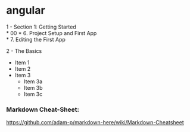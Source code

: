 # angular

1 - Section 1: Getting Started\
    * 00
        * 6. Project Setup and First App\
        * 7. Editing the First App

2 - The Basics

* Item 1
* Item 2
* Item 3
    * Item 3a
    * Item 3b
    * Item 3c


### Markdown Cheat-Sheet:

https://github.com/adam-p/markdown-here/wiki/Markdown-Cheatsheet